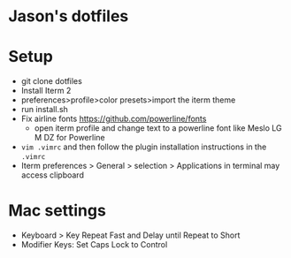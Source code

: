# Jason's dotfiles

# Setup

- git clone dotfiles
- Install Iterm 2
- preferences>profile>color presets>import the iterm theme
- run install.sh
- Fix airline fonts https://github.com/powerline/fonts
  - open iterm profile and change text to a powerline font like Meslo LG M DZ for Powerline
- `vim .vimrc` and then follow the plugin installation instructions in the `.vimrc`
- Iterm preferences > General > selection > Applications in terminal may access clipboard


# Mac settings

- Keyboard > Key Repeat Fast and Delay until Repeat to Short
- Modifier Keys: Set Caps Lock to Control
